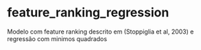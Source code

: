 # feature_ranking_regression
Modelo com feature ranking descrito em (Stoppiglia et al, 2003) e regressão com minimos quadrados

